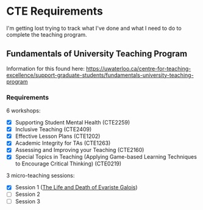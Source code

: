 # CTE Requirements

I'm getting lost trying to track what I've done and what I need to do to complete the teaching program.

## Fundamentals of University Teaching Program

Information for this found here: https://uwaterloo.ca/centre-for-teaching-excellence/support-graduate-students/fundamentals-university-teaching-program

### Requirements

6 workshops:

- [x] Supporting Student Mental Health (CTE2259)
- [x] Inclusive Teaching (CTE2409)
- [x] Effective Lesson Plans (CTE1202)
- [x] Academic Integrity for TAs (CTE1263)
- [x] Assessing and Improving your Teaching (CTE2160)
- [x] Special Topics in Teaching (Applying Game-based Learning Techniques to Encourage Critical Thinking) (CTE0219)

3 micro-teaching sessions:

- [x] Session 1 ([The Life and Death of Evariste Galois](./presentations/microteaching/galois.pdf))
- [ ] Session 2
- [ ] Session 3
